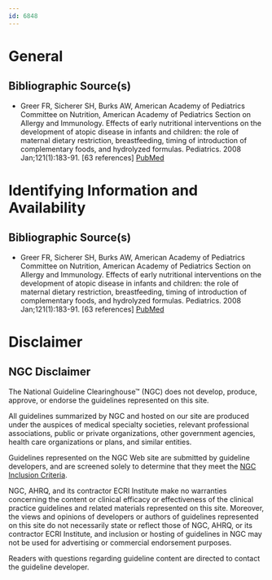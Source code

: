 ```yaml
---
id: 6848
---
```


# General

## Bibliographic Source(s)

- Greer FR, Sicherer SH, Burks AW, American Academy of Pediatrics Committee on Nutrition, American Academy of Pediatrics Section on Allergy and Immunology. Effects of early nutritional interventions on the development of atopic disease in infants and children: the role of maternal dietary restriction, breastfeeding, timing of introduction of complementary foods, and hydrolyzed formulas. Pediatrics. 2008 Jan;121(1):183-91. [63 references] [ PubMed ](http://www.ncbi.nlm.nih.gov/entrez/query.fcgi?cmd=Retrieve&db=pubmed&dopt=Abstract&list_uids=18166574)

# Identifying Information and Availability

## Bibliographic Source(s)

- Greer FR, Sicherer SH, Burks AW, American Academy of Pediatrics Committee on Nutrition, American Academy of Pediatrics Section on Allergy and Immunology. Effects of early nutritional interventions on the development of atopic disease in infants and children: the role of maternal dietary restriction, breastfeeding, timing of introduction of complementary foods, and hydrolyzed formulas. Pediatrics. 2008 Jan;121(1):183-91. [63 references] [ PubMed ](http://www.ncbi.nlm.nih.gov/entrez/query.fcgi?cmd=Retrieve&db=pubmed&dopt=Abstract&list_uids=18166574)

# Disclaimer

## NGC Disclaimer

The National Guideline Clearinghouse™ (NGC) does not develop, produce, approve, or endorse the guidelines represented on this site.

All guidelines summarized by NGC and hosted on our site are produced under the auspices of medical specialty societies, relevant professional associations, public or private organizations, other government agencies, health care organizations or plans, and similar entities.

Guidelines represented on the NGC Web site are submitted by guideline developers, and are screened solely to determine that they meet the [NGC Inclusion Criteria](/help-and-about/summaries/inclusion-criteria).

NGC, AHRQ, and its contractor ECRI Institute make no warranties concerning the content or clinical efficacy or effectiveness of the clinical practice guidelines and related materials represented on this site. Moreover, the views and opinions of developers or authors of guidelines represented on this site do not necessarily state or reflect those of NGC, AHRQ, or its contractor ECRI Institute, and inclusion or hosting of guidelines in NGC may not be used for advertising or commercial endorsement purposes.

Readers with questions regarding guideline content are directed to contact the guideline developer.


